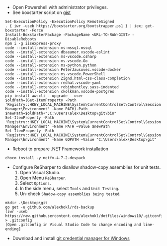 - Open Powershell with administrator privileges.
- See boxstarter script on [gist](https://gist.github.com/alexhokl/70c3a13353baa3955d3efa8b5bdfd0df)

```console
Set-ExecutionPolicy -ExecutionPolicy RemoteSigned
. { iwr -useb https://boxstarter.org/bootstrapper.ps1 } | iex; get-boxstarter -Force
Install-BoxstarterPackage -PackageName <URL-TO-RAW-GIST> -DisableReboots
npm i -g iisexpress-proxy
code --install-extension ms-mssql.mssql
code --install-extension dbaeumer.vscode-eslint
code --install-extension ms-vscode.csharp
code --install-extension ms-vscode.Go
code --install-extension ms-python.python
code --install-extension PeterJausovec.vscode-docker
code --install-extension ms-vscode.PowerShell
code --install-extension Zignd.html-css-class-completion
code --install-extension redhat.vscode-yaml
code --install-extension robinbentley.sass-indented
code --install-extension ckolkman.vscode-postgres
pip install awscli --upgrade --user
$oldPath=(Get-ItemProperty -Path 'Registry::HKEY_LOCAL_MACHINE\System\CurrentControlSet\Control\Session Manager\Environment' -Name PATH).Path
$newPath=$oldPath+";C:\Users\alex\Desktop\git\bin"
Set-ItemProperty -Path 'Registry::HKEY_LOCAL_MACHINE\System\CurrentControlSet\Control\Session Manager\Environment' -Name PATH –Value $newPath
Set-ItemProperty -Path 'Registry::HKEY_LOCAL_MACHINE\System\CurrentControlSet\Control\Session Manager\Environment' -Name GOPATH –Value "C:\Users\alex\Desktop\git"
```

- Reboot to prepare .NET Framework installation

```console
choco install -y netfx-4.7.2-devpack
```

- Configure ReSharper to disallow shadow-copy assemblies for unit tests.
  1. Open Visual Studio.
  2. Open Menu `ReSharper`.
  3. Select `Options`.
  4. In the side menu, select `Tools` and `Unit Testing`.
  5. Un-check `Shadow-copy assemblies being tested`.

```console
mkdir .\Desktop\git
go get -u github.com/alexhokl/rds-backup
(iwr -useb https://raw.githubusercontent.com/alexhokl/dotfiles/windows10/.gitconfig).Content > .gitconfig
[Open .gitconfig in Visual Studio Code to change encoding and line-ending]
```

- Download and install [git credential manager for Windows](https://github.com/Microsoft/Git-Credential-Manager-for-Windows/releases/)
